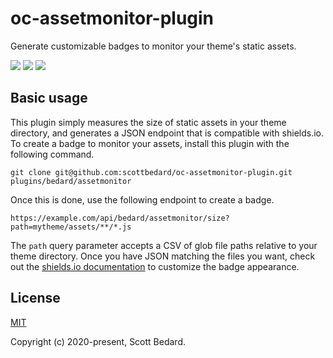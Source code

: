 # oc-assetmonitor-plugin

Generate customizable badges to monitor your theme's static assets.

![](https://img.shields.io/badge/bundle%20size-41.62%20KB-brightgreen)
![](https://img.shields.io/badge/javascript-27.75%20KB-orange)
![](https://img.shields.io/badge/css-13.87%20KB-blue)

## Basic usage

This plugin simply measures the size of static assets in your theme directory, and generates a JSON endpoint that is compatible with shields.io. To create a badge to monitor your assets, install this plugin with the following command.

```
git clone git@github.com:scottbedard/oc-assetmonitor-plugin.git plugins/bedard/assetmonitor
```

Once this is done, use the following endpoint to create a badge.

```
https://example.com/api/bedard/assetmonitor/size?path=mytheme/assets/**/*.js
```

The `path` query parameter accepts a CSV of glob file paths relative to your theme directory. Once you have JSON matching the files you want, check out the [shields.io documentation](https://shields.io/endpoint) to customize the badge appearance.

## License

[MIT](https://github.com/scottbedard/oc-assetmonitor-plugin/blob/master/LICENSE)

Copyright (c) 2020-present, Scott Bedard.
